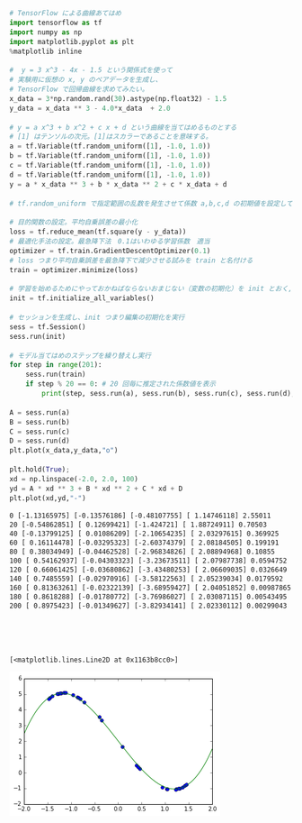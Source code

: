 

```python
# TensorFlow による曲線あてはめ
import tensorflow as tf
import numpy as np
import matplotlib.pyplot as plt
%matplotlib inline

#  y = 3 x^3 - 4x - 1.5 という関係式を使って
# 実験用に仮想の x, y のペアデータを生成し、
# TensorFlow で回帰曲線を求めてみたい。
x_data = 3*np.random.rand(30).astype(np.float32) - 1.5
y_data = x_data ** 3 - 4.0*x_data  + 2.0

# y = a x^3 + b x^2 + c x + d という曲線を当てはめるものとする
# [1] はテンソルの次元。[1]はスカラーであることを意味する。
a = tf.Variable(tf.random_uniform([1], -1.0, 1.0))
b = tf.Variable(tf.random_uniform([1], -1.0, 1.0))
c = tf.Variable(tf.random_uniform([1], -1.0, 1.0))
d = tf.Variable(tf.random_uniform([1], -1.0, 1.0))
y = a * x_data ** 3 + b * x_data ** 2 + c * x_data + d

# tf.random_uniform で指定範囲の乱数を発生させて係数 a,b,c,d の初期値を設定している。

# 目的関数の設定。平均自乗誤差の最小化
loss = tf.reduce_mean(tf.square(y - y_data))
# 最適化手法の設定。最急降下法　0.1はいわゆる学習係数　適当
optimizer = tf.train.GradientDescentOptimizer(0.1)
# loss つまり平均自乗誤差を最急降下で減少させる試みを train と名付ける
train = optimizer.minimize(loss)

# 学習を始めるためにやっておかねばならないおまじない（変数の初期化）を init とおく, 
init = tf.initialize_all_variables()

# セッションを生成し、init つまり編集の初期化を実行
sess = tf.Session()
sess.run(init)

# モデル当てはめのステップを繰り替えし実行
for step in range(201):
    sess.run(train)
    if step % 20 == 0: # 20 回毎に推定された係数値を表示
        print(step, sess.run(a), sess.run(b), sess.run(c), sess.run(d), sess.run(loss))

A = sess.run(a)
B = sess.run(b)
C = sess.run(c)
D = sess.run(d)
plt.plot(x_data,y_data,"o")

plt.hold(True);
xd = np.linspace(-2.0, 2.0, 100)
yd = A * xd ** 3 + B * xd ** 2 + C * xd + D
plt.plot(xd,yd,"-")
```

    0 [-1.13165975] [-0.13576186] [-0.48107755] [ 1.14746118] 2.55011
    20 [-0.54862851] [ 0.12699421] [-1.424721] [ 1.88724911] 0.70503
    40 [-0.13799125] [ 0.01086209] [-2.10654235] [ 2.03297615] 0.369925
    60 [ 0.16114478] [-0.03295323] [-2.60374379] [ 2.08184505] 0.199191
    80 [ 0.38034949] [-0.04462528] [-2.96834826] [ 2.08894968] 0.10855
    100 [ 0.54162937] [-0.04303323] [-3.23673511] [ 2.07987738] 0.0594752
    120 [ 0.66061425] [-0.03680862] [-3.43480253] [ 2.06609035] 0.0326649
    140 [ 0.7485559] [-0.02970916] [-3.58122563] [ 2.05239034] 0.0179592
    160 [ 0.81363261] [-0.02322139] [-3.68959427] [ 2.04051852] 0.00987865
    180 [ 0.8618288] [-0.01780772] [-3.76986027] [ 2.03087115] 0.00543495
    200 [ 0.8975423] [-0.01349627] [-3.82934141] [ 2.02330112] 0.00299043





    [<matplotlib.lines.Line2D at 0x1163b8cc0>]




![png](output_0_2.png)



```python

```
